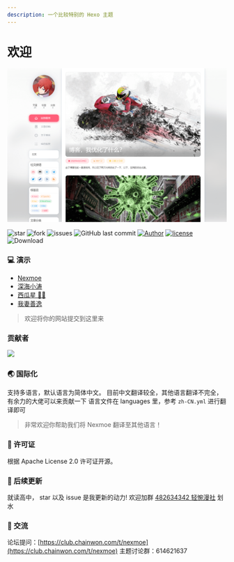 ```yaml
---
description: 一个比较特别的 Hexo 主题
---
```


# 欢迎

![&#x9884;&#x89C8;&#x56FE;](.gitbook/assets/cover.png)

![star](https://img.shields.io/github/stars/nexmoe/hexo-theme-nexmoe.svg) ![fork](https://img.shields.io/github/forks/nexmoe/hexo-theme-nexmoe.svg) ![issues](https://img.shields.io/github/issues/nexmoe/hexo-theme-nexmoe.svg) ![GitHub last commit](https://img.shields.io/github/last-commit/nexmoe/hexo-theme-nexmoe.svg?label=commits) [![Author](https://img.shields.io/badge/author-%E6%8A%98%E5%BD%B1%E8%BD%BB%E6%A2%A6-red.svg)](https://nexmoe.com) [![license](https://img.shields.io/github/license/nexmoe/hexo-theme-nexmoe.svg)](https://github.com/nexmoe/hexo-theme-nexmoe/blob/master/LICENSE) ![Download](https://img.shields.io/badge/download-29.9KB-brightgreen.svg)

### 💻 演示

* [Nexmoe](https://nexmoe.com/)
* [深海小涛](https://hexo.xtaolink.cn/)
* [西瓜星 🍉✨](https://suikastar.com/)
* [我妻善逸](http://fguby.love/)

> 欢迎将你的网站提交到这里来

### 贡献者

![](https://opencollective.com/hexo-theme-nexmoe/contributors.svg)

### 🌏 国际化

支持多语言，默认语言为简体中文。 目前中文翻译较全，其他语言翻译不完全，有余力的大佬可以来贡献一下 语言文件在 languages 里，参考 `zh-CN.yml` 进行翻译即可

> 非常欢迎你帮助我们将 Nexmoe 翻译至其他语言！

### 📄 许可证

根据 Apache License 2.0 许可证开源。

### 🍻 后续更新

就读高中， star 以及 issue 是我更新的动力! 欢迎加群 [482634342 轻惋漫社](https://jq.qq.com/?_wv=1027&k=5CfKHun) 划水

### 💬 交流

论坛提问：[https://club.chainwon.com/t/nexmoe](https://club.chainwon.com/t/nexmoe) 主题讨论群：614621637

